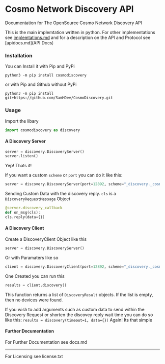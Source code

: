 # Cosmo Network Discovery API 
Documentation for The OpenSource Cosmo Network Discovery API 

This is the main implemtation written in python. For other implementations see [implemtations.md](Implemtations)
and for a description on the API and Protocol see [apidocs.md](API Docs)

### Installation

You can Install it with Pip and PyPi
```
python3 -m pip install cosmodiscovery
```
or with Pip and Github without PyPi
```
python3 -m pip install git+https://github.com/SamHDev/CosmoDiscovery.git
```

### Usage
Import the libary
```py
import cosmodiscovery as discovery
```
#### A Discovery Server
```py
server = discovery.DiscoveryServer()
server.listen()
```
Yep! Thats it! 

If you want a custom `scheme` or `port` you can do it like this:

```py
server = discovery.DiscoveryServer(port=12892, scheme="_discovery._cosmo.home_device"))
```
Sending Custom Data with the discovery reply. `cls` is a `DiscoveryRequestMessage` Object
```py
@server.discovery_callback
def on_msg(cls):
cls.reply(data={})
```

#### A Discovery Client

Create a DiscoveryClient Object like this
```py
server = discovery.DiscoveryServer()
```
Or with Paramaters like so
```py
client = discovery.DiscoveryClient(port=12892, scheme="_discovery._cosmo.home_device"))
```

One Created you can run this
```py
results = client.discovery()
```
This function returns a list of `DiscoveryResult` objects. If the list is empty, then no devices were found.

If you wish to add arguments such as custom data to send within the Discovery Request or shorten the discovey reply wait time
you can do so like this:
`
results = discovery(timeout=1, data={})
`
Again! Its that simple

#### Further Documentation
For Further Documentation see docs.md

---

For Licensing see license.txt

